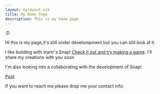 ```yaml
---
layout: mylayout.njk
title: My Home Page
description: This is my home page
---
```


:D

Hi this is my page,it's still under develompment but you can still look at it. 

I like building with startr's Snap!
[Check it out and try making a game](https://snap.startr.cloud/). 
I'll share my creations with you soon 

I'm also looking into a collaborating with the development of Snap!

[Post](/23-07-19)

If you want to reach me please drop me your contact info: <script type="text/javascript" src="//communication.openco.ca/form/generate.js?id=6"></script>

